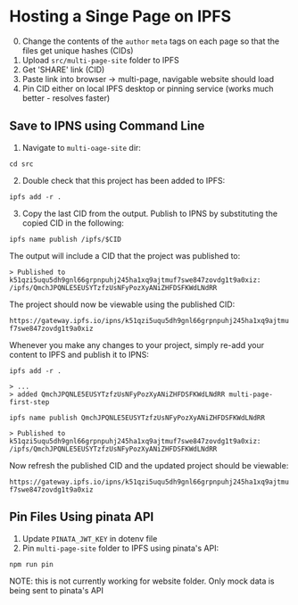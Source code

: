 # Hosting a Singe Page on IPFS

0. Change the contents of the `author` `meta` tags on each page so that the files get unique hashes (CIDs)
1. Upload `src/multi-page-site` folder to IPFS
2. Get 'SHARE' link (CID)
3. Paste link into browser -> multi-page, navigable website should load
4. Pin CID either on local IPFS desktop or pinning service (works much better - resolves faster)

## Save to IPNS using Command Line

1. Navigate to `multi-oage-site` dir:

```shell
cd src
```

2. Double check that this project has been added to IPFS:

```shell
ipfs add -r .
```

3. Copy the last CID from the output. Publish to IPNS by substituting the copied CID in the following:

```shell
ipfs name publish /ipfs/$CID
```

The output will include a CID that the project was published to:

```shell
> Published to k51qzi5uqu5dh9gnl66grpnpuhj245ha1xq9ajtmuf7swe847zovdg1t9a0xiz: /ipfs/QmchJPQNLE5EUSYTzfzUsNFyPozXyANiZHFDSFKWdLNdRR

````

The project should now be viewable using the published CID:

`https://gateway.ipfs.io/ipns/k51qzi5uqu5dh9gnl66grpnpuhj245ha1xq9ajtmuf7swe847zovdg1t9a0xiz`

Whenever you make any changes to your project, simply re-add your content to IPFS and publish it to IPNS:

```shell
ipfs add -r .

> ...
> added QmchJPQNLE5EUSYTzfzUsNFyPozXyANiZHFDSFKWdLNdRR multi-page-first-step

ipfs name publish QmchJPQNLE5EUSYTzfzUsNFyPozXyANiZHFDSFKWdLNdRR

> Published to k51qzi5uqu5dh9gnl66grpnpuhj245ha1xq9ajtmuf7swe847zovdg1t9a0xiz: /ipfs/QmchJPQNLE5EUSYTzfzUsNFyPozXyANiZHFDSFKWdLNdRR
```

Now refresh the published CID and the updated project should be viewable:

`https://gateway.ipfs.io/ipns/k51qzi5uqu5dh9gnl66grpnpuhj245ha1xq9ajtmuf7swe847zovdg1t9a0xiz`

## Pin Files Using pinata API

1. Update `PINATA_JWT_KEY` in dotenv file
2. Pin `multi-page-site` folder to IPFS using pinata's API:

```shell
npm run pin
```

NOTE: this is not currently working for website folder. Only mock data is being sent to pinata's API

